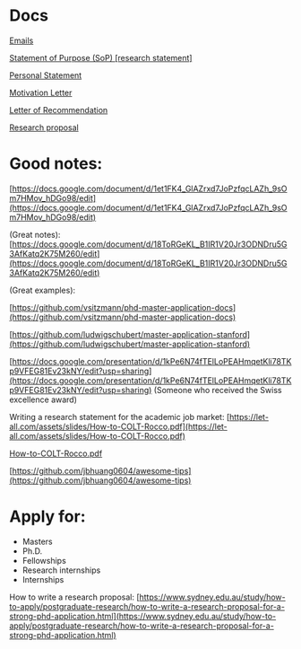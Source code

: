 # Docs

[Emails](Docs%2059ecd19cf68846c1ab66b3899d77bfc0/Emails%20281d217056cb41f0b6a5db1dd99c60fd.md)

[Statement of Purpose (SoP) [research statement]](Docs%2059ecd19cf68846c1ab66b3899d77bfc0/Statement%20of%20Purpose%20(SoP)%20%5Bresearch%20statement%5D%2041f0923aa14c417bafc9ecc779891fa0.md)

[Personal Statement](Docs%2059ecd19cf68846c1ab66b3899d77bfc0/Personal%20Statement%205671c91d5cb04c989f59da16a9a6e55a.md)

[Motivation Letter](Docs%2059ecd19cf68846c1ab66b3899d77bfc0/Motivation%20Letter%2019ec0d63a9c74302a7781534f5eeb10d.md)

[Letter of Recommendation](Docs%2059ecd19cf68846c1ab66b3899d77bfc0/Letter%20of%20Recommendation%203c63b9c50a684ab6956479d95e2daab4.md)

[Research proposal](Docs%2059ecd19cf68846c1ab66b3899d77bfc0/Research%20proposal%20fb7def7f6ab6485f8f3b4a1357c1bb77.md)

# Good notes:

[https://docs.google.com/document/d/1et1FK4_GlAZrxd7JoPzfqcLAZh_9sOm7HMov_hDGo98/edit](https://docs.google.com/document/d/1et1FK4_GlAZrxd7JoPzfqcLAZh_9sOm7HMov_hDGo98/edit)

(Great notes): [https://docs.google.com/document/d/18ToRGeKL_B1IR1V20Jr3ODNDru5G3AfKatq2K75M260/edit](https://docs.google.com/document/d/18ToRGeKL_B1IR1V20Jr3ODNDru5G3AfKatq2K75M260/edit)

(Great examples):

[https://github.com/vsitzmann/phd-master-application-docs](https://github.com/vsitzmann/phd-master-application-docs)

[https://github.com/ludwigschubert/master-application-stanford](https://github.com/ludwigschubert/master-application-stanford)

[https://docs.google.com/presentation/d/1kPe6N74fTElLoPEAHmqetKli78TKp9VFEG81Ev23kNY/edit?usp=sharing](https://docs.google.com/presentation/d/1kPe6N74fTElLoPEAHmqetKli78TKp9VFEG81Ev23kNY/edit?usp=sharing) (Someone who received the Swiss excellence award)

Writing a research statement for the academic job market: [https://let-all.com/assets/slides/How-to-COLT-Rocco.pdf](https://let-all.com/assets/slides/How-to-COLT-Rocco.pdf)

[How-to-COLT-Rocco.pdf](Docs%2059ecd19cf68846c1ab66b3899d77bfc0/How-to-COLT-Rocco.pdf)

[https://github.com/jbhuang0604/awesome-tips](https://github.com/jbhuang0604/awesome-tips)

# Apply for:

- Masters
- Ph.D.
- Fellowships
- Research internships
- Internships

How to write a research proposal: [https://www.sydney.edu.au/study/how-to-apply/postgraduate-research/how-to-write-a-research-proposal-for-a-strong-phd-application.html](https://www.sydney.edu.au/study/how-to-apply/postgraduate-research/how-to-write-a-research-proposal-for-a-strong-phd-application.html)